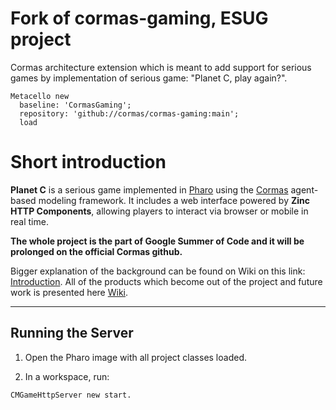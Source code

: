 # Fork of cormas-gaming, ESUG project
Cormas architecture extension which is meant to add support for serious games by implementation of serious game: "Planet C, play again?". 

```st
Metacello new
  baseline: 'CormasGaming';
  repository: 'github://cormas/cormas-gaming:main';
  load
```

# Short introduction

**Planet C** is a serious game implemented in [Pharo](https://pharo.org/) using the [Cormas](https://cormas.org/#/) agent-based modeling framework. It includes a web interface powered by **Zinc HTTP Components**, allowing players to interact via browser or mobile in real time.

**The whole project is the part of Google Summer of Code and it will be prolonged on the official Cormas github.**

Bigger explanation of the background can be found on Wiki on this link: [Introduction](https://github.com/jodz4k/cormas-gaming/wiki/Introduction).
All of the products which become out of the project and future work is presented here [Wiki](https://github.com/jodz4k/cormas-gaming/wiki).

---


## Running the Server

1. Open the Pharo image with all project classes loaded.

2. In a workspace, run:

```smalltalk
CMGameHttpServer new start.

